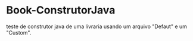 # Book-ConstrutorJava
teste de construtor java de uma livraria usando um arquivo "Defaut" e um "Custom". 
